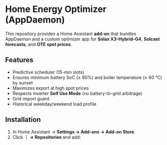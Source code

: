 # Home Energy Optimizer (AppDaemon)

This repository provides a Home Assistant **add-on** that bundles AppDaemon and a custom optimizer app for **Solax X3-Hybrid-G4**, **Solcast forecasts**, and **OTE spot prices**.

## Features
- Predictive scheduler (15-min slots)
- Ensures minimum battery SoC (≥ 80%) and boiler temperature (≥ 60 °C) by sunset
- Maximizes export at high spot prices
- Respects inverter **Self Use Mode** (no battery-to-grid arbitrage)
- Grid import guard
- Historical weekday/weekend load profile

## Installation
1. In Home Assistant → **Settings → Add-ons → Add-on Store**.  
2. Click **⋮ → Repositories** and add:  
